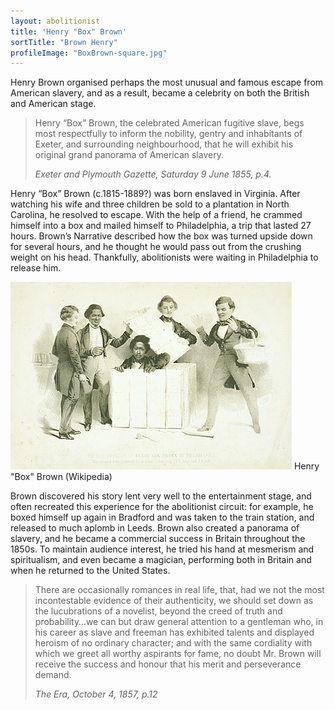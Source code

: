 ```yaml
---
layout: abolitionist
title: 'Henry "Box" Brown'
sortTitle: "Brown Henry"
profileImage: "BoxBrown-square.jpg"
---
```


Henry Brown organised perhaps the most unusual and famous escape from American slavery, and as a result, became a celebrity on both the British and American stage.

>Henry “Box” Brown, the celebrated American fugitive slave, begs most respectfully to inform the nobility, gentry and inhabitants of Exeter, and surrounding neighbourhood, that he will exhibit his original grand panorama of American slavery.
> <footer><cite>Exeter and Plymouth Gazette, Saturday 9 June 1855, p.4.</cite></footer>

Henry “Box” Brown (c.1815-1889?) was born enslaved in Virginia. After watching his wife and three children be sold to a plantation in North Carolina, he resolved to escape. With the help of a friend, he crammed himself into a box and mailed himself to Philadelphia, a trip that lasted 27 hours. Brown’s Narrative described how the box was turned upside down for several hours, and he thought he would pass out from the crushing weight on his head. Thankfully, abolitionists were waiting in Philadelphia to release him.

![Picture of Henry "Box" Brown](/img/BoxBrown.jpg)
<span class="caption text-muted">Henry "Box" Brown (Wikipedia)</span>

Brown discovered his story lent very well to the entertainment stage, and often recreated this experience for the abolitionist circuit: for example, he boxed himself up again in Bradford and was taken to the train station, and released to much aplomb in Leeds. Brown also created a panorama of slavery, and he became a commercial success in Britain throughout the 1850s. To maintain audience interest, he tried his hand at mesmerism and spiritualism, and even became a magician, performing both in Britain and when he returned to the United States.

>There are occasionally romances in real life, that, had we not the most incontestable evidence of their authenticity, we should set down as the lucubrations of a novelist, beyond the creed of truth and probability…we can but draw general attention to a gentleman who, in his career as slave and freeman has exhibited talents and displayed heroism of no ordinary character; and with the same cordiality with which we greet all worthy aspirants for fame, no doubt Mr. Brown will receive the success and honour that his merit and perseverance demand.
> <footer><cite>The Era, October 4, 1857, p.12</cite></footer>



